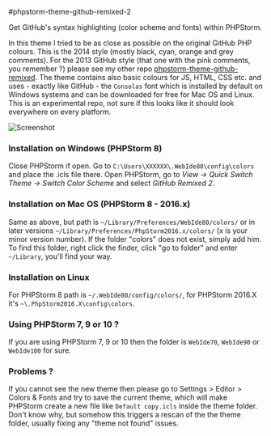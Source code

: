 #phpstorm-theme-github-remixed-2

Get GitHub's syntax highlighting (color scheme and fonts) within PHPStorm.

In this theme I tried to be as close as
possible on the original GitHub PHP colours. This is the 2014 style (mostly black, cyan, orange and grey comments).
For the 2013 GitHub style (that one with the pink comments, you remember ?) please see my other repo
[phpstorm-theme-github-remixed](https://github.com/panique/phpstorm-theme-github-remixed).
The theme contains also basic colours for JS, HTML, CSS etc. and uses - exactly like GitHub - the `Consolas` font
which is installed by default on Windows systems and can be downloaded for free for Mac OS and Linux.
This is an experimental repo, not sure if this looks like it should look everywhere on every platform.

![Screenshot](screenshot.png)

### Installation on Windows (PHPStorm 8)

Close PHPStorm if open.
Go to `C:\Users\XXXXXX\.WebIde80\config\colors` and place the .icls file there. Open PHPStorm, go to *View -> Quick Switch Theme -> Switch Color Scheme* and select *GitHub Remixed 2*.

### Installation on Mac OS (PHPStorm 8 - 2016.x)

Same as above, but path is `~/Library/Preferences/WebIde80/colors/` or in later versions `~/Library/Preferences/PhpStorm2016.x/colors/` (x is your minor version number). If the folder "colors" does not exist, simply add him. To find this folder, right click the finder, click "go to folder" and enter `~/Library`, you'll find your way. 

### Installation on Linux

For PHPStorm 8 path is `~/.WebIde80/config/colors/`, for PHPStorm 2016.X it's `~\.PhpStorm2016.X\config\colors`.

### Using PHPStorm 7, 9 or 10 ?

If you are using PHPStorm 7, 9 or 10 then the folder is `WebIde70`, `WebIde90` or `WebIde100` for sure.

### Problems ?

If you cannot see the new theme then please go to Settings > Editor > Colors & Fonts and try to save the current theme, which will make PHPStorm create a new file like `Default copy.icls` inside the theme folder. Don't know why, but somehow this triggers a rescan of the the theme folder, usually fixing any "theme not found" issues.

